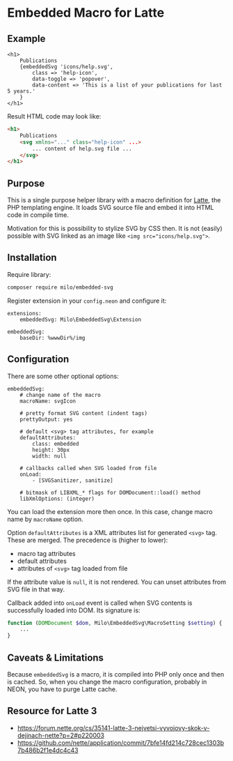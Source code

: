 # Embedded Macro for Latte

## Example

```latte
<h1>
    Publications
    {embeddedSvg 'icons/help.svg',
        class => 'help-icon',
        data-toggle => 'popover',
        data-content => 'This is a list of your publications for last 5 years.'
    }
</h1>
```

Result HTML code may look like:
```html
<h1>
    Publications
    <svg xmlns="..." class="help-icon" ...>
        ... content of help.svg file ...
    </svg>
</h1>
```

## Purpose

This is a single purpose helper library with a macro definition for [Latte](https://latte.nette.org/), the PHP templating engine.
It loads SVG source file and embed it into HTML code in compile time.

Motivation for this is possibility to stylize SVG by CSS then. It is not (easily)
possible with SVG linked as an image like `<img src="icons/help.svg">`.

## Installation

Require library:

```bash
composer require milo/embedded-svg
```

Register extension in your `config.neon` and configure it:

```neon
extensions:
    embeddedSvg: Milo\EmbeddedSvg\Extension

embeddedSvg:
    baseDir: %wwwDir%/img
```


## Configuration

There are some other optional options:
```neon
embeddedSvg:
    # change name of the macro
    macroName: svgIcon

    # pretty format SVG content (indent tags)
    prettyOutput: yes

    # default <svg> tag attributes, for example
    defaultAttributes:
        class: embedded
        height: 30px
        width: null

    # callbacks called when SVG loaded from file
    onLoad:
        - [SVGSanitizer, sanitize]

    # bitmask of LIBXML_* flags for DOMDocument::load() method
    libXmlOptions: (integer)
```

You can load the extension more then once. In this case,
change macro name by `macroName` option.

Option `defaultAttributes` is a XML attributes list for generated `<svg>` tag.
These are merged. The precedence is (higher to lower):
- macro tag attributes
- default attributes
- attributes of `<svg>` tag loaded from file

If the attribute value is `null`, it is not rendered. You can unset
attributes from SVG file in that way.

Callback added into `onLoad` event is called when SVG contents is successfully
loaded into DOM. Its signature is:
```php
function (DOMDocument $dom, Milo\EmbeddedSvg\MacroSetting $setting) {
    ...
}
```


## Caveats & Limitations

Because `embeddedSvg` is a macro, it is compiled into PHP only once and then is cached.
So, when you change the macro configuration, probably in NEON, you have to purge
Latte cache.

## Resource for Latte 3

* https://forum.nette.org/cs/35141-latte-3-nejvetsi-vyvojovy-skok-v-dejinach-nette?p=2#p220003
* https://github.com/nette/application/commit/7bfe14fd214c728cec1303b7b486b2f1e4dc4c43
